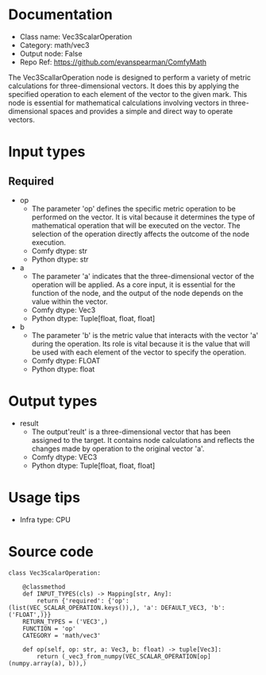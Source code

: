 # Documentation
- Class name: Vec3ScalarOperation
- Category: math/vec3
- Output node: False
- Repo Ref: https://github.com/evanspearman/ComfyMath

The Vec3ScallarOperation node is designed to perform a variety of metric calculations for three-dimensional vectors. It does this by applying the specified operation to each element of the vector to the given mark. This node is essential for mathematical calculations involving vectors in three-dimensional spaces and provides a simple and direct way to operate vectors.

# Input types
## Required
- op
    - The parameter 'op' defines the specific metric operation to be performed on the vector. It is vital because it determines the type of mathematical operation that will be executed on the vector. The selection of the operation directly affects the outcome of the node execution.
    - Comfy dtype: str
    - Python dtype: str
- a
    - The parameter 'a' indicates that the three-dimensional vector of the operation will be applied. As a core input, it is essential for the function of the node, and the output of the node depends on the value within the vector.
    - Comfy dtype: Vec3
    - Python dtype: Tuple[float, float, float]
- b
    - The parameter 'b' is the metric value that interacts with the vector 'a' during the operation. Its role is vital because it is the value that will be used with each element of the vector to specify the operation.
    - Comfy dtype: FLOAT
    - Python dtype: float

# Output types
- result
    - The output'reult' is a three-dimensional vector that has been assigned to the target. It contains node calculations and reflects the changes made by operation to the original vector 'a'.
    - Comfy dtype: VEC3
    - Python dtype: Tuple[float, float, float]

# Usage tips
- Infra type: CPU

# Source code
```
class Vec3ScalarOperation:

    @classmethod
    def INPUT_TYPES(cls) -> Mapping[str, Any]:
        return {'required': {'op': (list(VEC_SCALAR_OPERATION.keys()),), 'a': DEFAULT_VEC3, 'b': ('FLOAT',)}}
    RETURN_TYPES = ('VEC3',)
    FUNCTION = 'op'
    CATEGORY = 'math/vec3'

    def op(self, op: str, a: Vec3, b: float) -> tuple[Vec3]:
        return (_vec3_from_numpy(VEC_SCALAR_OPERATION[op](numpy.array(a), b)),)
```